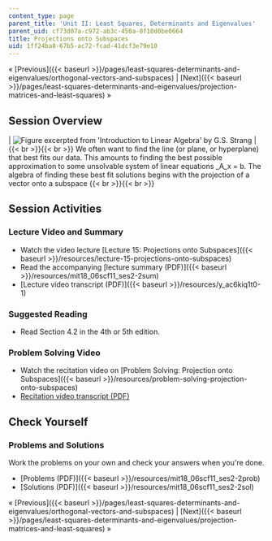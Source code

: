 ```yaml
---
content_type: page
parent_title: 'Unit II: Least Squares, Determinants and Eigenvalues'
parent_uid: cf73d07a-c972-ab3c-450a-0f10d0be0664
title: Projections onto Subspaces
uid: 1ff24ba8-67b5-ac72-fcad-41dcf3e79e10
---
```


« [Previous]({{< baseurl >}}/pages/least-squares-determinants-and-eigenvalues/orthogonal-vectors-and-subspaces) | [Next]({{< baseurl >}}/pages/least-squares-determinants-and-eigenvalues/projection-matrices-and-least-squares) »

Session Overview
----------------

| ![Figure excerpted from 'Introduction to Linear Algebra' by G.S. Strang](BASEURL_PLACEHOLDER/resources/2_2) |  {{< br >}}{{< br >}} We often want to find the line (or plane, or hyperplane) that best fits our data. This amounts to finding the best possible approximation to some unsolvable system of linear equations _A_x = b. The algebra of finding these best fit solutions begins with the projection of a vector onto a subspace {{< br >}}{{< br >}}  

Session Activities
------------------

### Lecture Video and Summary

*   Watch the video lecture [Lecture 15: Projections onto Subspaces]({{< baseurl >}}/resources/lecture-15-projections-onto-subspaces)
*   Read the accompanying [lecture summary (PDF)]({{< baseurl >}}/resources/mit18_06scf11_ses2-2sum)
*   [Lecture video transcript (PDF)]({{< baseurl >}}/resources/y_ac6kiq1t0-1)

### Suggested Reading

*   Read Section 4.2 in the 4th or 5th edition.

### Problem Solving Video

*   Watch the recitation video on [Problem Solving: Projection onto Subspaces]({{< baseurl >}}/resources/problem-solving-projection-onto-subspaces)
*   [Recitation video transcript (PDF)](./resolveuid/698542ebda50e87f5918a2d4e49768c4)

Check Yourself
--------------

### Problems and Solutions

Work the problems on your own and check your answers when you're done.

*   [Problems (PDF)]({{< baseurl >}}/resources/mit18_06scf11_ses2-2prob)
*   [Solutions (PDF)]({{< baseurl >}}/resources/mit18_06scf11_ses2-2sol)

« [Previous]({{< baseurl >}}/pages/least-squares-determinants-and-eigenvalues/orthogonal-vectors-and-subspaces) | [Next]({{< baseurl >}}/pages/least-squares-determinants-and-eigenvalues/projection-matrices-and-least-squares) »